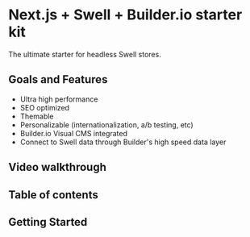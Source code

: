 
# Next.js + Swell + Builder.io starter kit

The ultimate starter for headless Swell stores. 

## Goals and Features

- Ultra high performance
- SEO optimized
- Themable
- Personalizable (internationalization, a/b testing, etc)
- Builder.io Visual CMS integrated
- Connect to Swell data through Builder's high speed data layer

## Video walkthrough

## Table of contents

## Getting Started

